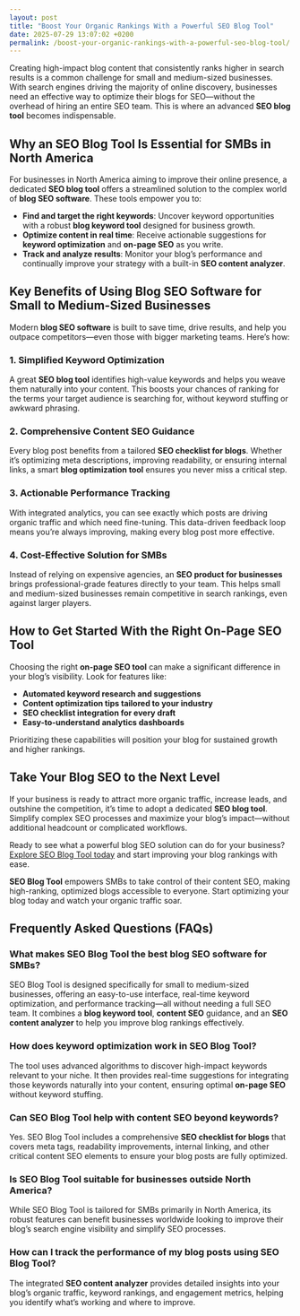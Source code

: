 ```yaml
---
layout: post
title: "Boost Your Organic Rankings With a Powerful SEO Blog Tool"
date: 2025-07-29 13:07:02 +0200
permalink: /boost-your-organic-rankings-with-a-powerful-seo-blog-tool/
---
```

Creating high-impact blog content that consistently ranks higher in search results is a common challenge for small and medium-sized businesses. With search engines driving the majority of online discovery, businesses need an effective way to optimize their blogs for SEO—without the overhead of hiring an entire SEO team. This is where an advanced **SEO blog tool** becomes indispensable.

## Why an SEO Blog Tool Is Essential for SMBs in North America

For businesses in North America aiming to improve their online presence, a dedicated **SEO blog tool** offers a streamlined solution to the complex world of **blog SEO software**. These tools empower you to:

- **Find and target the right keywords**: Uncover keyword opportunities with a robust **blog keyword tool** designed for business growth.
- **Optimize content in real time**: Receive actionable suggestions for **keyword optimization** and **on-page SEO** as you write.
- **Track and analyze results**: Monitor your blog’s performance and continually improve your strategy with a built-in **SEO content analyzer**.

## Key Benefits of Using Blog SEO Software for Small to Medium-Sized Businesses

Modern **blog SEO software** is built to save time, drive results, and help you outpace competitors—even those with bigger marketing teams. Here’s how:

### 1. Simplified Keyword Optimization

A great **SEO blog tool** identifies high-value keywords and helps you weave them naturally into your content. This boosts your chances of ranking for the terms your target audience is searching for, without keyword stuffing or awkward phrasing.

### 2. Comprehensive Content SEO Guidance

Every blog post benefits from a tailored **SEO checklist for blogs**. Whether it’s optimizing meta descriptions, improving readability, or ensuring internal links, a smart **blog optimization tool** ensures you never miss a critical step.

### 3. Actionable Performance Tracking

With integrated analytics, you can see exactly which posts are driving organic traffic and which need fine-tuning. This data-driven feedback loop means you’re always improving, making every blog post more effective.

### 4. Cost-Effective Solution for SMBs

Instead of relying on expensive agencies, an **SEO product for businesses** brings professional-grade features directly to your team. This helps small and medium-sized businesses remain competitive in search rankings, even against larger players.

## How to Get Started With the Right On-Page SEO Tool

Choosing the right **on-page SEO tool** can make a significant difference in your blog’s visibility. Look for features like:

- **Automated keyword research and suggestions**
- **Content optimization tips tailored to your industry**
- **SEO checklist integration for every draft**
- **Easy-to-understand analytics dashboards**

Prioritizing these capabilities will position your blog for sustained growth and higher rankings.

## Take Your Blog SEO to the Next Level

If your business is ready to attract more organic traffic, increase leads, and outshine the competition, it’s time to adopt a dedicated **SEO blog tool**. Simplify complex SEO processes and maximize your blog’s impact—without additional headcount or complicated workflows.

Ready to see what a powerful blog SEO solution can do for your business? [Explore SEO Blog Tool today](https://seoblogtool.com/) and start improving your blog rankings with ease.

**SEO Blog Tool** empowers SMBs to take control of their content SEO, making high-ranking, optimized blogs accessible to everyone. Start optimizing your blog today and watch your organic traffic soar.

## Frequently Asked Questions (FAQs)

### What makes SEO Blog Tool the best blog SEO software for SMBs?

SEO Blog Tool is designed specifically for small to medium-sized businesses, offering an easy-to-use interface, real-time keyword optimization, and performance tracking—all without needing a full SEO team. It combines a **blog keyword tool**, **content SEO** guidance, and an **SEO content analyzer** to help you improve blog rankings effectively.

### How does keyword optimization work in SEO Blog Tool?

The tool uses advanced algorithms to discover high-impact keywords relevant to your niche. It then provides real-time suggestions for integrating those keywords naturally into your content, ensuring optimal **on-page SEO** without keyword stuffing.

### Can SEO Blog Tool help with content SEO beyond keywords?

Yes. SEO Blog Tool includes a comprehensive **SEO checklist for blogs** that covers meta tags, readability improvements, internal linking, and other critical content SEO elements to ensure your blog posts are fully optimized.

### Is SEO Blog Tool suitable for businesses outside North America?

While SEO Blog Tool is tailored for SMBs primarily in North America, its robust features can benefit businesses worldwide looking to improve their blog’s search engine visibility and simplify SEO processes.

### How can I track the performance of my blog posts using SEO Blog Tool?

The integrated **SEO content analyzer** provides detailed insights into your blog’s organic traffic, keyword rankings, and engagement metrics, helping you identify what’s working and where to improve.

<script type="application/ld+json">
{
  "@context": "https://schema.org",
  "@type": "BlogPosting",
  "headline": "Boost Your Organic Rankings With a Powerful SEO Blog Tool",
  "description": "Learn how SEO Blog Tool helps small and medium-sized businesses improve blog SEO, optimize content, and drive organic traffic with ease.",
  "author": {
    "@type": "Person",
    "name": "SEO Blog Tool"
  },
  "publisher": {
    "@type": "Person",
    "name": "SEO Blog Tool"
  },
  "datePublished": "2024-06-01",
  "mainEntityOfPage": {
    "@type": "WebPage",
    "@id": "https://seoblogtool.com/blog/boost-organic-rankings"
  },
  "url": "https://seoblogtool.com/blog/boost-organic-rankings"
}
</script>

<script type="application/ld+json">
{
  "@context": "https://schema.org",
  "@type": "FAQPage",
  "mainEntity": [
    {
      "@type": "Question",
      "name": "What makes SEO Blog Tool the best blog SEO software for SMBs?",
      "acceptedAnswer": {
        "@type": "Answer",
        "text": "SEO Blog Tool is designed specifically for small to medium-sized businesses, offering an easy-to-use interface, real-time keyword optimization, and performance tracking—all without needing a full SEO team. It combines a blog keyword tool, content SEO guidance, and an SEO content analyzer to help you improve blog rankings effectively."
      }
    },
    {
      "@type": "Question",
      "name": "How does keyword optimization work in SEO Blog Tool?",
      "acceptedAnswer": {
        "@type": "Answer",
        "text": "The tool uses advanced algorithms to discover high-impact keywords relevant to your niche. It then provides real-time suggestions for integrating those keywords naturally into your content, ensuring optimal on-page SEO without keyword stuffing."
      }
    },
    {
      "@type": "Question",
      "name": "Can SEO Blog Tool help with content SEO beyond keywords?",
      "acceptedAnswer": {
        "@type": "Answer",
        "text": "Yes. SEO Blog Tool includes a comprehensive SEO checklist for blogs that covers meta tags, readability improvements, internal linking, and other critical content SEO elements to ensure your blog posts are fully optimized."
      }
    },
    {
      "@type": "Question",
      "name": "Is SEO Blog Tool suitable for businesses outside North America?",
      "acceptedAnswer": {
        "@type": "Answer",
        "text": "While SEO Blog Tool is tailored for SMBs primarily in North America, its robust features can benefit businesses worldwide looking to improve their blog’s search engine visibility and simplify SEO processes."
      }
    },
    {
      "@type": "Question",
      "name": "How can I track the performance of my blog posts using SEO Blog Tool?",
      "acceptedAnswer": {
        "@type": "Answer",
        "text": "The integrated SEO content analyzer provides detailed insights into your blog’s organic traffic, keyword rankings, and engagement metrics, helping you identify what’s working and where to improve."
      }
    }
  ]
}
</script>